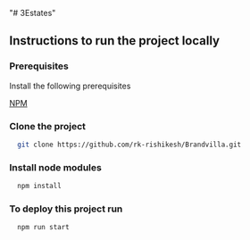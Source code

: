 "# 3Estates" 


## Instructions to run the project locally

  
### Prerequisites

Install the following prerequisites

[NPM](https://nodejs.org)

### Clone the project
```bash
  git clone https://github.com/rk-rishikesh/Brandvilla.git
```
### Install node modules
```bash
  npm install
```

### To deploy this project run

```bash
  npm run start
```
